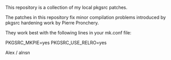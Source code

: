 This repository is a collection of my local pkgsrc patches.

The patches in this repository fix minor compilation problems
introduced by pkgsrc hardening work by Pierre Pronchery.

They work best with the following lines in your mk.conf file:

PKGSRC_MKPIE=yes
PKGSRC_USE_RELRO=yes

Alex / alnsn
